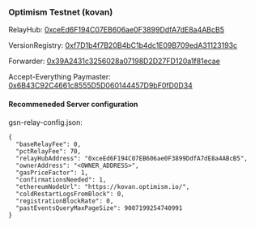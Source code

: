 ### Optimism Testnet (kovan)

RelayHub: [0xceEd6F194C07EB606ae0F3899DdfA7dE8a4ABcB5](https://kovan-optimistic.etherscan.io/address/0xceEd6F194C07EB606ae0F3899DdfA7dE8a4ABcB5)

VersionRegistry: [0xf7D1b4f7B20B4bC1b4dc1E09B709edA31123193c](https://kovan-optimistic.etherscan.io/address/0xf7D1b4f7B20B4bC1b4dc1E09B709edA31123193c)

Forwarder: [0x39A2431c3256028a07198D2D27FD120a1f81ecae](https://kovan-optimistic.etherscan.io/address/0x39A2431c3256028a07198D2D27FD120a1f81ecae)

Accept-Everything Paymaster: [0x6B43C92C4661c8555D5D060144457D9bF0fD0D34](https://kovan-optimistic.etherscan.io/address/0x6B43C92C4661c8555D5D060144457D9bF0fD0D34)

#### Recommeneded Server configuration
gsn-relay-config.json:
```
{
  "baseRelayFee": 0,
  "pctRelayFee": 70,
  "relayHubAddress": "0xceEd6F194C07EB606ae0F3899DdfA7dE8a4ABcB5",
  "ownerAddress": "<OWNER_ADDRESS>",
  "gasPriceFactor": 1,
  "confirmationsNeeded": 1,
  "ethereumNodeUrl": "https://kovan.optimism.io/",
  "coldRestartLogsFromBlock": 0,
  "registrationBlockRate": 0,
  "pastEventsQueryMaxPageSize": 9007199254740991
}
```
